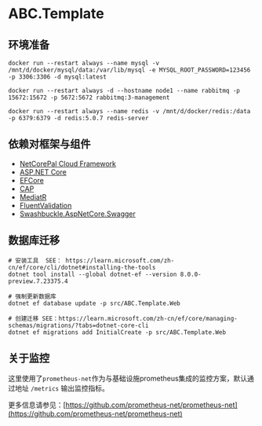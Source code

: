 # ABC.Template

## 环境准备

```
docker run --restart always --name mysql -v /mnt/d/docker/mysql/data:/var/lib/mysql -e MYSQL_ROOT_PASSWORD=123456 -p 3306:3306 -d mysql:latest

docker run --restart always -d --hostname node1 --name rabbitmq -p 15672:15672 -p 5672:5672 rabbitmq:3-management

docker run --restart always --name redis -v /mnt/d/docker/redis:/data -p 6379:6379 -d redis:5.0.7 redis-server

```

## 依赖对框架与组件
+ [NetCorePal Cloud Framework](https://github.com/netcorepal/netcorepal-cloud-framework)
+ [ASP.NET Core](https://github.com/dotnet/aspnetcore)
+ [EFCore](https://github.com/dotnet/efcore)
+ [CAP](https://github.com/dotnetcore/CAP)
+ [MediatR](https://github.com/jbogard/MediatR)
+ [FluentValidation](https://docs.fluentvalidation.net/en/latest)
+ [Swashbuckle.AspNetCore.Swagger](https://github.com/domaindrivendev/Swashbuckle.AspNetCore)

## 数据库迁移

```shell
# 安装工具  SEE： https://learn.microsoft.com/zh-cn/ef/core/cli/dotnet#installing-the-tools
dotnet tool install --global dotnet-ef --version 8.0.0-preview.7.23375.4

# 强制更新数据库
dotnet ef database update -p src/ABC.Template.Web 

# 创建迁移 SEE：https://learn.microsoft.com/zh-cn/ef/core/managing-schemas/migrations/?tabs=dotnet-core-cli
dotnet ef migrations add InitialCreate -p src/ABC.Template.Web 
```

## 关于监控

这里使用了`prometheus-net`作为与基础设施prometheus集成的监控方案，默认通过地址 `/metrics` 输出监控指标。

更多信息请参见：[https://github.com/prometheus-net/prometheus-net](https://github.com/prometheus-net/prometheus-net)
